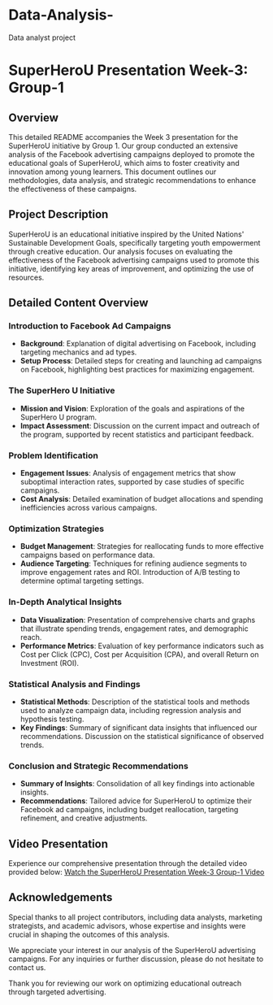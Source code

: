 # Data-Analysis-
Data analyst project

# SuperHeroU Presentation Week-3: Group-1

## Overview
This detailed README accompanies the Week 3 presentation for the SuperHeroU initiative by Group 1. Our group conducted an extensive analysis of the Facebook advertising campaigns deployed to promote the educational goals of SuperHeroU, which aims to foster creativity and innovation among young learners. This document outlines our methodologies, data analysis, and strategic recommendations to enhance the effectiveness of these campaigns.

## Project Description
SuperHeroU is an educational initiative inspired by the United Nations' Sustainable Development Goals, specifically targeting youth empowerment through creative education. Our analysis focuses on evaluating the effectiveness of the Facebook advertising campaigns used to promote this initiative, identifying key areas of improvement, and optimizing the use of resources.

## Detailed Content Overview
### Introduction to Facebook Ad Campaigns
- **Background**: Explanation of digital advertising on Facebook, including targeting mechanics and ad types.
- **Setup Process**: Detailed steps for creating and launching ad campaigns on Facebook, highlighting best practices for maximizing engagement.

### The SuperHero U Initiative
- **Mission and Vision**: Exploration of the goals and aspirations of the SuperHero U program.
- **Impact Assessment**: Discussion on the current impact and outreach of the program, supported by recent statistics and participant feedback.

### Problem Identification
- **Engagement Issues**: Analysis of engagement metrics that show suboptimal interaction rates, supported by case studies of specific campaigns.
- **Cost Analysis**: Detailed examination of budget allocations and spending inefficiencies across various campaigns.

### Optimization Strategies
- **Budget Management**: Strategies for reallocating funds to more effective campaigns based on performance data.
- **Audience Targeting**: Techniques for refining audience segments to improve engagement rates and ROI. Introduction of A/B testing to determine optimal targeting settings.

### In-Depth Analytical Insights
- **Data Visualization**: Presentation of comprehensive charts and graphs that illustrate spending trends, engagement rates, and demographic reach.
- **Performance Metrics**: Evaluation of key performance indicators such as Cost per Click (CPC), Cost per Acquisition (CPA), and overall Return on Investment (ROI).

### Statistical Analysis and Findings
- **Statistical Methods**: Description of the statistical tools and methods used to analyze campaign data, including regression analysis and hypothesis testing.
- **Key Findings**: Summary of significant data insights that influenced our recommendations. Discussion on the statistical significance of observed trends.

### Conclusion and Strategic Recommendations
- **Summary of Insights**: Consolidation of all key findings into actionable insights.
- **Recommendations**: Tailored advice for SuperHeroU to optimize their Facebook ad campaigns, including budget reallocation, targeting refinement, and creative adjustments.

## Video Presentation
Experience our comprehensive presentation through the detailed video provided below:
[Watch the SuperHeroU Presentation Week-3 Group-1 Video](https://drive.google.com/file/d/1gdou14Z3QBceDIWedurrVtNSXjNqhkg1/view?usp=sharing)

## Acknowledgements
Special thanks to all project contributors, including data analysts, marketing strategists, and academic advisors, whose expertise and insights were crucial in shaping the outcomes of this analysis.

We appreciate your interest in our analysis of the SuperHeroU advertising campaigns. For any inquiries or further discussion, please do not hesitate to contact us.

Thank you for reviewing our work on optimizing educational outreach through targeted advertising.
